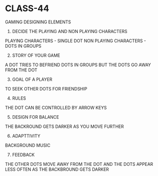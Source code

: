 # CLASS-44
GAMING DESIGNING ELEMENTS 

1) DECIDE THE PLAYING AND NON PLAYING CHARACTERS

PLAYING CHARACTERS - SINGLE DOT
NON PLAYING CHARACTERS - DOTS IN GROUPS

2) STORY OF YOUR GAME

A DOT TRIES TO BEFRIEND DOTS IN GROUPS BUT THE DOTS GO AWAY FROM THE DOT

3) GOAL OF A PLAYER

TO SEEK OTHER DOTS FOR FRIENDSHIP

4) RULES

THE DOT CAN BE CONTROLLED BY ARROW KEYS

5) DESIGN FOR BALANCE

THE BACKROUND GETS DARKER AS YOU MOVE FURTHER

6) ADAPTTIVITY

BACKGROUND MUSIC

7) FEEDBACK

THE OTHER DOTS MOVE AWAY FROM THE DOT AND THE DOTS APPEAR LESS OFTEN AS THE BACKBROUND GETS DARKER

